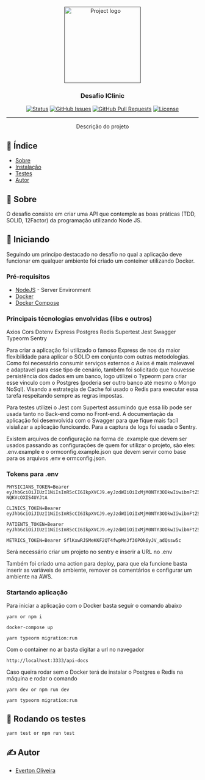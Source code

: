<p align="center">
  <a href="" rel="noopener">
 <img width=200px height=200px src="https://s3.amazonaws.com/gupy5/production/companies/793/career/1049/images/2020-04-30_17-12_logo.png" alt="Project logo"></a>
</p>

<h3 align="center">Desafio IClinic</h3>

<div align="center">

[![Status](https://img.shields.io/badge/status-active-success.svg)]()
[![GitHub Issues](https://img.shields.io/github/issues/kylelobo/The-Documentation-Compendium.svg)](https://github.com/SDEverton/iclinic_test/issues)
[![GitHub Pull Requests](https://img.shields.io/github/issues-pr/kylelobo/The-Documentation-Compendium.svg)](https://github.com/SDEverton/iclinic_test/pulls)
[![License](https://img.shields.io/badge/license-MIT-blue.svg)](/LICENSE)

</div>

---

<p align="center"> Descrição do projeto
    <br> 
</p>

## 📝 Índice

- [Sobre](#about)
- [Instalação](#getting_started)
- [Testes](#tests)
- [Autor](#authors)

## 🧐 Sobre <a name = "about"></a>

O desafio consiste em criar uma API que contemple as boas práticas (TDD, SOLID, 12Factor) da programação utilizando Node JS.

## 🏁 Iniciando <a name = "getting_started"></a>

Seguindo um princípo destacado no desafio no qual a aplicação deve funcionar em qualquer ambiente foi criado um conteiner utilizando Docker.


### Pré-requisitos

- [NodeJS](https://nodejs.org/en/) - Server Environment
- [Docker](https://docs.docker.com/engine/install/)
- [Docker Compose](https://docs.docker.com/compose/install/)

### Principais técnologias envolvidas (libs e outros)

Axios
Cors
Dotenv
Express
Postgres
Redis
Supertest
Jest
Swagger
Typeorm
Sentry

Para criar a aplicação foi utilizado o famoso Express de nos da maior flexibilidade para aplicar o SOLID em conjunto com outras metodologias.
Como foi necessário consumir serviços externos o Axios é mais malevavel e adaptavel para esse tipo de cenário, também foi solicitado que houvesse persistência dos dados em um banco, logo utilizei o Typeorm para criar esse vinculo com o Postgres (poderia ser outro banco até mesmo o Mongo NoSql). Visando a estrategia de Cache foi usado o Redis para executar essa tarefa respeitando sempre as regras impostas. 

Para testes utilizei o Jest com Supertest assumindo que essa lib pode ser usada tanto no Back-end como no Front-end.
A documentação da aplicação foi desenvolvida com o Swagger para que fique mais facíl visializar a aplicação funcioando. Para a captura de logs foi usada o Sentry.

Existem arquivos de configuração na forma de .example que devem ser usados passando as configurações de quem for utilizar o projeto, são eles: .env.example e o ormconfig.example.json que devem servir como base para os arquivos .env e ormconfig.json.

### Tokens para .env
```
PHYSICIANS_TOKEN=Bearer eyJhbGciOiJIUzI1NiIsInR5cCI6IkpXVCJ9.eyJzdWIiOiIxMjM0NTY3ODkwIiwibmFtZSI6IkpvaG4gRG9lIiwiaWF0IjoxNTE2MjM5MDIyLCJzZXJ2aWNlIjoicGh5c2ljaWFucyJ9.Ei58MtFFGBK4uzpxwnzLxG0Ljdd-NQKVcOXIS4UYJtA

CLINICS_TOKEN=Bearer eyJhbGciOiJIUzI1NiIsInR5cCI6IkpXVCJ9.eyJzdWIiOiIxMjM0NTY3ODkwIiwibmFtZSI6IkpvaG4gRG9lIiwiaWF0IjoxNTE2MjM5MDIyLCJzZXJ2aWNlIjoiY2xpbmljcyJ9.r3w8KS4LfkKqZhOUK8YnIdLhVGJEqnReSClLCMBIJRQ

PATIENTS_TOKEN=Bearer eyJhbGciOiJIUzI1NiIsInR5cCI6IkpXVCJ9.eyJzdWIiOiIxMjM0NTY3ODkwIiwibmFtZSI6IkpvaG4gRG9lIiwiaWF0IjoxNTE2MjM5MDIyLCJzZXJ2aWNlIjoicGF0aWVudHMifQ.Pr6Z58GzNRtjX8Y09hEBzl7dluxsGiaxGlfzdaphzVU

METRICS_TOKEN=Bearer SflKxwRJSMeKKF2QT4fwpMeJf36POk6yJV_adQssw5c
```

Será necessário criar um projeto no sentry e inserir a URL no .env

Também foi criado uma action para deploy, para que ela funcione basta inserir as variáveis de ambiente, remover os comentários e configurar um ambiente na AWS.


### Startando aplicação

Para iniciar a aplicação com o Docker basta seguir o comando abaixo

```
yarn or npm i

docker-compose up

yarn typeorm migration:run
```

Com o container no ar basta digitar a url no navegador

```
http://localhost:3333/api-docs
```

Caso queira rodar sem o Docker terá de instalar o Postgres e Redis na máquina e rodar o comando

```
yarn dev or npm run dev

yarn typeorm migration:run
```

## 🔧 Rodando os testes <a name = "tests"></a>

```
yarn test or npm run test
```

## ✍️ Autor <a name = "authors"></a>

- [Everton Oliveira](https://github.com/SDEverton)

